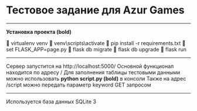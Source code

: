 # Тестовое задание для Azur Games
____
__Установка проекта (bold)__

:black_square_button: virtualenv venv
:black_square_button: venv\scripts\activate
:black_square_button: pip install -r requirements.txt
:black_square_button: set FLASK_APP=page.py
:black_square_button: flask db migrate
:black_square_button: flask db upgrade
:black_square_button: flask run
____

Сервер запустится на http://localhost:5000/
Основной функционал находится по адресу /
Для заполнения таблицы тестовыми данными можно использовать __python script.py (bold)__ в консоли
Также на адрес /script можно передать параметр keyword GET запросом
____

Используется база данных SQLite 3
